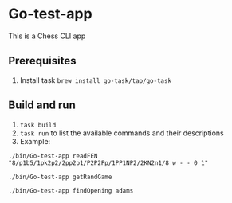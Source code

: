 # Go-test-app
This is a Chess CLI app
## Prerequisites
1. Install task `brew install go-task/tap/go-task`

## Build and run
1. `task build`
2. `task run` to list the available commands and their descriptions
3. Example: 

```
./bin/Go-test-app readFEN "8/p1b5/1pk2p2/2pp2p1/P2P2Pp/1PP1NP2/2KN2n1/8 w - - 0 1"
```
```
./bin/Go-test-app getRandGame
```
```
./bin/Go-test-app findOpening adams
```